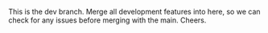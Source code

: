This is the dev branch. 
Merge all development features into here, so we can check for any issues before merging with the main. 
Cheers.
